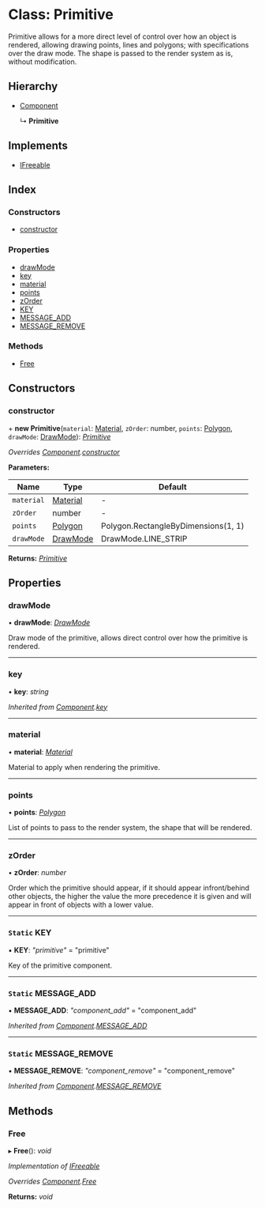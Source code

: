 
# Class: Primitive

Primitive allows for a more direct level of control over how an object is
rendered, allowing drawing points, lines and polygons; with specifications
over the draw mode. The shape is passed to the render system as is, without
modification.

## Hierarchy

* [Component](component.md)

  ↳ **Primitive**

## Implements

* [IFreeable](../interfaces/ifreeable.md)

## Index

### Constructors

* [constructor](primitive.md#constructor)

### Properties

* [drawMode](primitive.md#drawmode)
* [key](primitive.md#key)
* [material](primitive.md#material)
* [points](primitive.md#points)
* [zOrder](primitive.md#zorder)
* [KEY](primitive.md#static-key)
* [MESSAGE_ADD](primitive.md#static-message_add)
* [MESSAGE_REMOVE](primitive.md#static-message_remove)

### Methods

* [Free](primitive.md#free)

## Constructors

###  constructor

\+ **new Primitive**(`material`: [Material](material.md), `zOrder`: number, `points`: [Polygon](polygon.md), `drawMode`: [DrawMode](../enums/drawmode.md)): *[Primitive](primitive.md)*

*Overrides [Component](component.md).[constructor](component.md#constructor)*

**Parameters:**

Name | Type | Default |
------ | ------ | ------ |
`material` | [Material](material.md) | - |
`zOrder` | number | - |
`points` | [Polygon](polygon.md) | Polygon.RectangleByDimensions(1, 1) |
`drawMode` | [DrawMode](../enums/drawmode.md) | DrawMode.LINE_STRIP |

**Returns:** *[Primitive](primitive.md)*

## Properties

###  drawMode

• **drawMode**: *[DrawMode](../enums/drawmode.md)*

Draw mode of the primitive, allows direct control over how the primitive
is rendered.

___

###  key

• **key**: *string*

*Inherited from [Component](component.md).[key](component.md#key)*

___

###  material

• **material**: *[Material](material.md)*

Material to apply when rendering the primitive.

___

###  points

• **points**: *[Polygon](polygon.md)*

List of points to pass to the render system, the shape that will be
rendered.

___

###  zOrder

• **zOrder**: *number*

Order which the primitive should appear, if it should appear
infront/behind other objects, the higher the value the more precedence it
is given and will appear in front of objects with a lower value.

___

### `Static` KEY

▪ **KEY**: *"primitive"* = "primitive"

Key of the primitive component.

___

### `Static` MESSAGE_ADD

▪ **MESSAGE_ADD**: *"component_add"* = "component_add"

*Inherited from [Component](component.md).[MESSAGE_ADD](component.md#static-message_add)*

___

### `Static` MESSAGE_REMOVE

▪ **MESSAGE_REMOVE**: *"component_remove"* = "component_remove"

*Inherited from [Component](component.md).[MESSAGE_REMOVE](component.md#static-message_remove)*

## Methods

###  Free

▸ **Free**(): *void*

*Implementation of [IFreeable](../interfaces/ifreeable.md)*

*Overrides [Component](component.md).[Free](component.md#free)*

**Returns:** *void*
